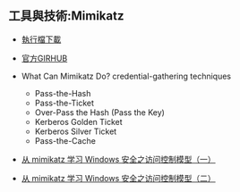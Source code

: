 
## 工具與技術:Mimikatz
- [執行檔下載](https://github.com/gentilkiwi/mimikatz/releases)
- [官方GIRHUB](https://github.com/gentilkiwi/mimikatz)
- What Can Mimikatz Do? credential-gathering techniques
  - Pass-the-Hash
  - Pass-the-Ticket
  - Over-Pass the Hash (Pass the Key)
  - Kerberos Golden Ticket
  - Kerberos Silver Ticket
  - Pass-the-Cache


- [从 mimikatz 学习 Windows 安全之访问控制模型（一）](https://paper.seebug.org/1669/)
- [从 mimikatz 学习 Windows 安全之访问控制模型（二）](https://paper.seebug.org/1672/)
